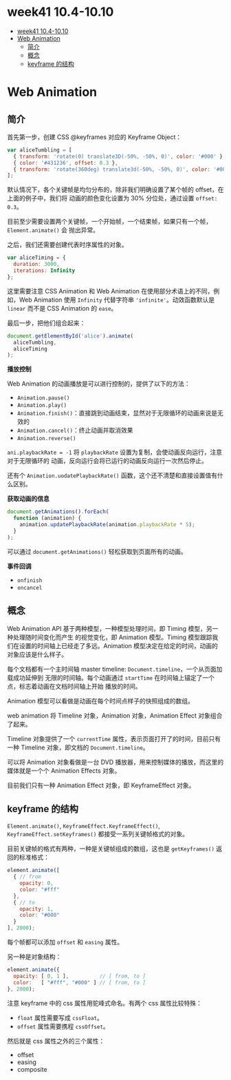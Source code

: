 # week41 10.4-10.10

<!-- TOC -->

- [week41 10.4-10.10](#week41-104-1010)
- [Web Animation](#web-animation)
  - [简介](#简介)
  - [概念](#概念)
  - [keyframe 的结构](#keyframe-的结构)

<!-- /TOC -->

# Web Animation

## 简介

首先第一步，创建 CSS @keyframes 对应的 Keyframe Object：   

```js
var aliceTumbling = [
  { transform: 'rotate(0) translate3D(-50%, -50%, 0)', color: '#000' },
  { color: '#431236', offset: 0.3 },
  { transform: 'rotate(360deg) translate3d(-50%, -50%, 0)', color: '#000' }
];
```    

默认情况下，各个关键帧是均匀分布的，除非我们明确设置了某个帧的 offset，在上面的例子中，我们将
动画的颜色变化设置为 30% 分位处，通过设置 `offset: 0.3`。   

目前至少需要设置两个关键帧，一个开始帧，一个结束帧，如果只有一个帧，`Element.animate()` 会
抛出异常。   

之后，我们还需要创建代表时序属性的对象。   

```js
var aliceTiming = {
  duration: 3000,
  iterations: Infinity
};
```    

这里需要注意 CSS Animation 和 Web Animation 在使用部分术语上的不同，例如，Web Animation
使用 `Infinity` 代替字符串 `'infinite'`。动效函数默认是 `linear` 而不是 CSS Animation 的
`ease`。    

最后一步，把他们组合起来：   

```js
document.getElementById('alice').animate(
  aliceTumbling,
  aliceTiming
);
```     

**播放控制**   

Web Animation 的动画播放是可以进行控制的，提供了以下的方法：    

- `Animation.pause()`
- `Animation.play()`
- `Animation.finish()`：直接跳到动画结束，显然对于无限循环的动画来说是无效的
- `Animation.cancel()`：终止动画并取消效果
- `Animation.reverse()`

`ani.playbackRate = -1` 将 `playbackRate` 设置为复制，会使动画反向运行，注意对于无限循环的
动画，反向运行会将已运行的动画反向运行一次然后停止。    

还有个 `Animation.uodatePlaybackRate()` 函数，这个还不清楚和直接设置值有什么区别。   

**获取动画的信息**    

```js
document.getAnimations().forEach(
  function (animation) {
    animation.updatePlaybackRate(animation.playbackRate * 5);
  }
);
```    

可以通过 `document.getAnimations()` 轻松获取到页面所有的动画。   

**事件回调**     

- `onfinish`
- `oncancel`    

## 概念

Web Animation API 基于两种模型，一种模型处理时间，即 Timing 模型，另一种处理随时间变化而产生
的视觉变化，即 Animation 模型。Timing 模型跟踪我们在设置的时间轴上已经走了多远。Animation
模型决定在给定的时间，动画的对象应该是什么样子。    

每个文档都有一个主时间轴 master timeline: `Document.timeline`，一个从页面加载成功延伸到
无限的时间轴。每个动画通过 `startTime` 在时间轴上锚定了一个点，标志着动画在文档时间轴上开始
播放的时间。    

Animation 模型可以看做是动画在每个时间点样子的快照组成的数组。    

web animation 将 Timeline 对象，Animation 对象，Animation Effect 对象组合了起来。   

Timeline 对象提供了一个 `currentTime` 属性，表示页面打开了的时间，目前只有一种 Timeline
对象，即文档的 `Document.timeline`。    

可以将 Animation 对象看做是一台 DVD 播放器，用来控制媒体的播放，而这里的媒体就是一个个 Animation
Effects 对象。   

目前我们只有一种 Animation Effect 对象，即 KeyframeEffect 对象。   

## keyframe 的结构

`Element.animate()`, `KeyframeEffect.KeyframeEffect()`, `KeyframeEffect.setKeyframes()`
都接受一系列关键帧格式的对象。    

目前关键帧的格式有两种，一种是关键帧组成的数组，这也是 `getKeyframes()` 返回的标准格式：  

```js
element.animate([ 
  { // from
    opacity: 0,
    color: "#fff"
  }, 
  { // to
    opacity: 1,
 ​   color: "#000"
  }
], 2000);
```    

每个帧都可以添加 `offset` 和 `easing` 属性。    

另一种是对象结构：   

```js
element.animate({
  opacity: [ 0, 1 ],          // [ from, to ]
  color:   [ "#fff", "#000" ] // [ from, to ]
}, 2000);
```    

注意 keyframe 中的 css 属性用驼峰式命名。有两个 css 属性比较特殊：   

- `float` 属性需要写成 `cssFloat`。
- `offset` 属性需要携程 `cssOffset`。    

然后就是 css 属性之外的三个属性：   

- offset
- easing
- composite